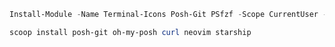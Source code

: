 ```powershell
Install-Module -Name Terminal-Icons Posh-Git PSfzf -Scope CurrentUser -Repository PSGallery
```

```powershell
scoop install posh-git oh-my-posh curl neovim starship
```
